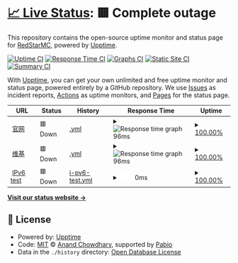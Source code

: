 # [📈 Live Status](https://status.redstarmc.top): <!--live status--> **🟥 Complete outage**

This repository contains the open-source uptime monitor and status page for [RedStarMC](https://www.redstarmc.top), powered by [Upptime](https://github.com/upptime/upptime).

[![Uptime CI](https://github.com/RedStarMC/status/workflows/Uptime%20CI/badge.svg)](https://github.com/RedStarMC/status/actions?query=workflow%3A%22Uptime+CI%22)
[![Response Time CI](https://github.com/RedStarMC/status/workflows/Response%20Time%20CI/badge.svg)](https://github.com/RedStarMC/status/actions?query=workflow%3A%22Response+Time+CI%22)
[![Graphs CI](https://github.com/RedStarMC/status/workflows/Graphs%20CI/badge.svg)](https://github.com/RedStarMC/status/actions?query=workflow%3A%22Graphs+CI%22)
[![Static Site CI](https://github.com/RedStarMC/status/workflows/Static%20Site%20CI/badge.svg)](https://github.com/RedStarMC/status/actions?query=workflow%3A%22Static+Site+CI%22)
[![Summary CI](https://github.com/RedStarMC/status/workflows/Summary%20CI/badge.svg)](https://github.com/RedStarMC/status/actions?query=workflow%3A%22Summary+CI%22)

With [Upptime](https://upptime.js.org), you can get your own unlimited and free uptime monitor and status page, powered entirely by a GitHub repository. We use [Issues](https://github.com/RedStarMC/status/issues) as incident reports, [Actions](https://github.com/RedStarMC/status/actions) as uptime monitors, and [Pages](https://status.redstarmc.top) for the status page.

<!--start: status pages-->
<!-- This summary is generated by Upptime (https://github.com/upptime/upptime) -->
<!-- Do not edit this manually, your changes will be overwritten -->
<!-- prettier-ignore -->
| URL | Status | History | Response Time | Uptime |
| --- | ------ | ------- | ------------- | ------ |
| <img alt="" src="https://icons.duckduckgo.com/ip3/www.redstarmc.top.ico" height="13"> [官网](https://www.redstarmc.top/) | 🟥 Down | [.yml](https://github.com/RedStarMC/status/commits/HEAD/history/.yml) | <details><summary><img alt="Response time graph" src="./graphs//response-time-week.png" height="20"> 96ms</summary><br><a href="https://status.redstarmc.top/history/"><img alt="Response time 96" src="https://img.shields.io/endpoint?url=https%3A%2F%2Fraw.githubusercontent.com%2FRedStarMC%2Fstatus%2FHEAD%2Fapi%2F%2Fresponse-time.json"></a><br><a href="https://status.redstarmc.top/history/"><img alt="24-hour response time 96" src="https://img.shields.io/endpoint?url=https%3A%2F%2Fraw.githubusercontent.com%2FRedStarMC%2Fstatus%2FHEAD%2Fapi%2F%2Fresponse-time-day.json"></a><br><a href="https://status.redstarmc.top/history/"><img alt="7-day response time 96" src="https://img.shields.io/endpoint?url=https%3A%2F%2Fraw.githubusercontent.com%2FRedStarMC%2Fstatus%2FHEAD%2Fapi%2F%2Fresponse-time-week.json"></a><br><a href="https://status.redstarmc.top/history/"><img alt="30-day response time 96" src="https://img.shields.io/endpoint?url=https%3A%2F%2Fraw.githubusercontent.com%2FRedStarMC%2Fstatus%2FHEAD%2Fapi%2F%2Fresponse-time-month.json"></a><br><a href="https://status.redstarmc.top/history/"><img alt="1-year response time 96" src="https://img.shields.io/endpoint?url=https%3A%2F%2Fraw.githubusercontent.com%2FRedStarMC%2Fstatus%2FHEAD%2Fapi%2F%2Fresponse-time-year.json"></a></details> | <details><summary><a href="https://status.redstarmc.top/history/">100.00%</a></summary><a href="https://status.redstarmc.top/history/"><img alt="All-time uptime 100.00%" src="https://img.shields.io/endpoint?url=https%3A%2F%2Fraw.githubusercontent.com%2FRedStarMC%2Fstatus%2FHEAD%2Fapi%2F%2Fuptime.json"></a><br><a href="https://status.redstarmc.top/history/"><img alt="24-hour uptime 100.00%" src="https://img.shields.io/endpoint?url=https%3A%2F%2Fraw.githubusercontent.com%2FRedStarMC%2Fstatus%2FHEAD%2Fapi%2F%2Fuptime-day.json"></a><br><a href="https://status.redstarmc.top/history/"><img alt="7-day uptime 100.00%" src="https://img.shields.io/endpoint?url=https%3A%2F%2Fraw.githubusercontent.com%2FRedStarMC%2Fstatus%2FHEAD%2Fapi%2F%2Fuptime-week.json"></a><br><a href="https://status.redstarmc.top/history/"><img alt="30-day uptime 100.00%" src="https://img.shields.io/endpoint?url=https%3A%2F%2Fraw.githubusercontent.com%2FRedStarMC%2Fstatus%2FHEAD%2Fapi%2F%2Fuptime-month.json"></a><br><a href="https://status.redstarmc.top/history/"><img alt="1-year uptime 100.00%" src="https://img.shields.io/endpoint?url=https%3A%2F%2Fraw.githubusercontent.com%2FRedStarMC%2Fstatus%2FHEAD%2Fapi%2F%2Fuptime-year.json"></a></details>
| <img alt="" src="https://icons.duckduckgo.com/ip3/www.redstarmc.top.ico" height="13"> [维基](https://www.redstarmc.top/Wiki) | 🟥 Down | [.yml](https://github.com/RedStarMC/status/commits/HEAD/history/.yml) | <details><summary><img alt="Response time graph" src="./graphs//response-time-week.png" height="20"> 96ms</summary><br><a href="https://status.redstarmc.top/history/"><img alt="Response time 96" src="https://img.shields.io/endpoint?url=https%3A%2F%2Fraw.githubusercontent.com%2FRedStarMC%2Fstatus%2FHEAD%2Fapi%2F%2Fresponse-time.json"></a><br><a href="https://status.redstarmc.top/history/"><img alt="24-hour response time 96" src="https://img.shields.io/endpoint?url=https%3A%2F%2Fraw.githubusercontent.com%2FRedStarMC%2Fstatus%2FHEAD%2Fapi%2F%2Fresponse-time-day.json"></a><br><a href="https://status.redstarmc.top/history/"><img alt="7-day response time 96" src="https://img.shields.io/endpoint?url=https%3A%2F%2Fraw.githubusercontent.com%2FRedStarMC%2Fstatus%2FHEAD%2Fapi%2F%2Fresponse-time-week.json"></a><br><a href="https://status.redstarmc.top/history/"><img alt="30-day response time 96" src="https://img.shields.io/endpoint?url=https%3A%2F%2Fraw.githubusercontent.com%2FRedStarMC%2Fstatus%2FHEAD%2Fapi%2F%2Fresponse-time-month.json"></a><br><a href="https://status.redstarmc.top/history/"><img alt="1-year response time 96" src="https://img.shields.io/endpoint?url=https%3A%2F%2Fraw.githubusercontent.com%2FRedStarMC%2Fstatus%2FHEAD%2Fapi%2F%2Fresponse-time-year.json"></a></details> | <details><summary><a href="https://status.redstarmc.top/history/">100.00%</a></summary><a href="https://status.redstarmc.top/history/"><img alt="All-time uptime 100.00%" src="https://img.shields.io/endpoint?url=https%3A%2F%2Fraw.githubusercontent.com%2FRedStarMC%2Fstatus%2FHEAD%2Fapi%2F%2Fuptime.json"></a><br><a href="https://status.redstarmc.top/history/"><img alt="24-hour uptime 100.00%" src="https://img.shields.io/endpoint?url=https%3A%2F%2Fraw.githubusercontent.com%2FRedStarMC%2Fstatus%2FHEAD%2Fapi%2F%2Fuptime-day.json"></a><br><a href="https://status.redstarmc.top/history/"><img alt="7-day uptime 100.00%" src="https://img.shields.io/endpoint?url=https%3A%2F%2Fraw.githubusercontent.com%2FRedStarMC%2Fstatus%2FHEAD%2Fapi%2F%2Fuptime-week.json"></a><br><a href="https://status.redstarmc.top/history/"><img alt="30-day uptime 100.00%" src="https://img.shields.io/endpoint?url=https%3A%2F%2Fraw.githubusercontent.com%2FRedStarMC%2Fstatus%2FHEAD%2Fapi%2F%2Fuptime-month.json"></a><br><a href="https://status.redstarmc.top/history/"><img alt="1-year uptime 100.00%" src="https://img.shields.io/endpoint?url=https%3A%2F%2Fraw.githubusercontent.com%2FRedStarMC%2Fstatus%2FHEAD%2Fapi%2F%2Fuptime-year.json"></a></details>
| <img alt="" src="https://icons.duckduckgo.com/ip3/null.ico" height="13"> [IPv6 test](forwardemail.net) | 🟥 Down | [i-pv6-test.yml](https://github.com/RedStarMC/status/commits/HEAD/history/i-pv6-test.yml) | <details><summary><img alt="Response time graph" src="./graphs/i-pv6-test/response-time-week.png" height="20"> 0ms</summary><br><a href="https://status.redstarmc.top/history/i-pv6-test"><img alt="Response time 0" src="https://img.shields.io/endpoint?url=https%3A%2F%2Fraw.githubusercontent.com%2FRedStarMC%2Fstatus%2FHEAD%2Fapi%2Fi-pv6-test%2Fresponse-time.json"></a><br><a href="https://status.redstarmc.top/history/i-pv6-test"><img alt="24-hour response time 0" src="https://img.shields.io/endpoint?url=https%3A%2F%2Fraw.githubusercontent.com%2FRedStarMC%2Fstatus%2FHEAD%2Fapi%2Fi-pv6-test%2Fresponse-time-day.json"></a><br><a href="https://status.redstarmc.top/history/i-pv6-test"><img alt="7-day response time 0" src="https://img.shields.io/endpoint?url=https%3A%2F%2Fraw.githubusercontent.com%2FRedStarMC%2Fstatus%2FHEAD%2Fapi%2Fi-pv6-test%2Fresponse-time-week.json"></a><br><a href="https://status.redstarmc.top/history/i-pv6-test"><img alt="30-day response time 0" src="https://img.shields.io/endpoint?url=https%3A%2F%2Fraw.githubusercontent.com%2FRedStarMC%2Fstatus%2FHEAD%2Fapi%2Fi-pv6-test%2Fresponse-time-month.json"></a><br><a href="https://status.redstarmc.top/history/i-pv6-test"><img alt="1-year response time 0" src="https://img.shields.io/endpoint?url=https%3A%2F%2Fraw.githubusercontent.com%2FRedStarMC%2Fstatus%2FHEAD%2Fapi%2Fi-pv6-test%2Fresponse-time-year.json"></a></details> | <details><summary><a href="https://status.redstarmc.top/history/i-pv6-test">100.00%</a></summary><a href="https://status.redstarmc.top/history/i-pv6-test"><img alt="All-time uptime 100.00%" src="https://img.shields.io/endpoint?url=https%3A%2F%2Fraw.githubusercontent.com%2FRedStarMC%2Fstatus%2FHEAD%2Fapi%2Fi-pv6-test%2Fuptime.json"></a><br><a href="https://status.redstarmc.top/history/i-pv6-test"><img alt="24-hour uptime 100.00%" src="https://img.shields.io/endpoint?url=https%3A%2F%2Fraw.githubusercontent.com%2FRedStarMC%2Fstatus%2FHEAD%2Fapi%2Fi-pv6-test%2Fuptime-day.json"></a><br><a href="https://status.redstarmc.top/history/i-pv6-test"><img alt="7-day uptime 100.00%" src="https://img.shields.io/endpoint?url=https%3A%2F%2Fraw.githubusercontent.com%2FRedStarMC%2Fstatus%2FHEAD%2Fapi%2Fi-pv6-test%2Fuptime-week.json"></a><br><a href="https://status.redstarmc.top/history/i-pv6-test"><img alt="30-day uptime 100.00%" src="https://img.shields.io/endpoint?url=https%3A%2F%2Fraw.githubusercontent.com%2FRedStarMC%2Fstatus%2FHEAD%2Fapi%2Fi-pv6-test%2Fuptime-month.json"></a><br><a href="https://status.redstarmc.top/history/i-pv6-test"><img alt="1-year uptime 100.00%" src="https://img.shields.io/endpoint?url=https%3A%2F%2Fraw.githubusercontent.com%2FRedStarMC%2Fstatus%2FHEAD%2Fapi%2Fi-pv6-test%2Fuptime-year.json"></a></details>

<!--end: status pages-->

[**Visit our status website →**](https://status.redstarmc.top)

## 📄 License

- Powered by: [Upptime](https://github.com/upptime/upptime)
- Code: [MIT](./LICENSE) © [Anand Chowdhary](https://anandchowdhary.com), supported by [Pabio](https://pabio.com)
- Data in the `./history` directory: [Open Database License](https://opendatacommons.org/licenses/odbl/1-0/)
